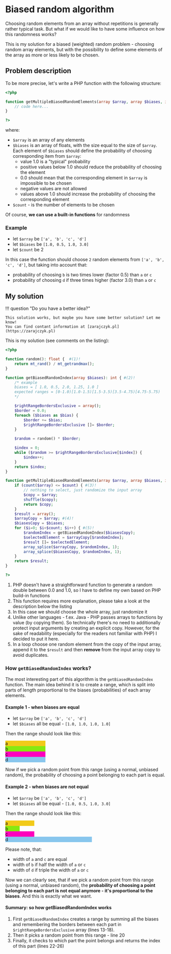 # Biased random algorithm

Choosing random elements from an array without repetitions is generally rather typical task.
But what if we would like to have some influence on how this randomness works?

This is my solution for a biased (weighted) random problem - choosing random
array elements, but with the possibility to define some elements of the array
as more or less likely to be chosen.

## Problem description

To be more precise, let's write a PHP function with the following structure:
``` php
<?php

function getMultipleBiasedRandomElements(array $array, array $biases, int $count) {
    // code here...
}

?>
```
where:

* `$array` is an array of any elements
* `$biases` is an array of floats, with the size equal to the size of `$array`. Each element of `$biases` should 
define the probability of choosing corresponding item from `$array`:
    * value 1.0 is a "typical" probability
    * positive values below 1.0 should reduce the probability of choosing the element
    * 0.0 should mean that the corresponding element in `$array` is impossible to be chosen
    * negative values are not allowed
    * values above 1.0 should increase the probability of choosing the corresponding element
* `$count` - is the number of elements to be chosen

Of course, **we can use a built-in functions** for randomness

### Example

 * let `$array` be `['a', 'b', 'c', 'd']`
 * let `$biases` be `[1.0, 0.5, 1.0, 3.0]`
 * let `$count` be 2

In this case the function should choose `2` random elements from `['a', 'b', 'c', 'd']`,
but taking into account that:

  * probability of choosing `b` is two times lower (factor 0.5) than `a` or `c`
  * probability of choosing `d` if three times higher (factor 3.0) than `a` or `c`

## My solution

!!! question "Do you have a better idea?"

    This solution works, but maybe you have some better solution? Let me know!
    You can find contant information at [zarajczyk.pl](https://zarajczyk.pl)

This is my solution (see comments on the listing):
```php linenums="1"
<?php 

function random(): float {  #(1)!
    return mt_rand() / mt_getrandmax();
}

function getBiasedRandomIndex(array $biases): int { #(2)!
    /* example
    biases = [ 1.0, 0.5, 2.0, 1.25, 1.0 ]
    expected ranges = [0-1.0)[1.0-1.5)[1.5-3.5)[3.5-4.75)[4.75-5.75)
    */

    $rightRangeBordersExclusive = array();
    $border = 0.0;
    foreach ($biases as $bias) {
        $border += $bias;
        $rightRangeBordersExclusive []= $border;
    }

    $random = random() * $border;

    $index = 0;
    while ($random >= $rightRangeBordersExclusive[$index]) {
        $index++;
    }
    return $index;
}

function getMultipleBiasedRandomElements(array $array, array $biases, int $count) {
    if (count($array) <= $count) { #(3)!
        // nothing to select, just randomize the input array
        $copy = $array;
        shuffle($copy);
        return $copy;
    }
    $result = array();
    $arrayCopy = $array; #(4)!
    $biasesCopy = $biases;
    for ($i=0; $i<$count; $i++) { #(5)!
        $randomIndex = getBiasedRandomIndex($biasesCopy);
        $selectedElement = $arrayCopy[$randomIndex];
        $result []= $selectedElement;
        array_splice($arrayCopy, $randomIndex, 1);
        array_splice($biasesCopy, $randomIndex, 1);
    }
    return $result;
}

?>
```

1. PHP doesn't have a straightforward function to generate a random double between 0.0 and 1.0,
so I have to define my own based on PHP build-in functions
2. This function requires more explanation, please take a look at the description below the listing
3. In this case we should choose the whole array, just randomize it
4. Unlike other languages - f.ex. Java - PHP passes arrays to functions by value (by copying them). So
technically there's no need to additionally protect input arguments by creating an explicit copy.
However, for the sake of readability (especially for the readers not familiar with PHP) I decided to put it here.
5. In a loop choose one random element from the copy of the input array, append it to the `$result` and then
**remove** from the input array copy to avoid duplicates.

### How `getBiasedRandomIndex` works?

The most interesting part of this algorithm is the `getBiasedRandomIndex` function.
The main idea behind it is to create a range, which is split into parts of length
proportional to the biases (probabilities) of each array elements.

#### Example 1 - when biases are equal

* let `$array` be `['a', 'b', 'c', 'd']`
* let `$biases` all be equal -  `[1.0, 1.0, 1.0, 1.0]`

Then the range should look like this:

<div class="br-chart-element" style="width: 25%; background-color: #f2ca19;">a</div>
<div class="br-chart-element" style="width: 25%; background-color: #87e911;">b</div>
<div class="br-chart-element" style="width: 25%; background-color: #ff00bd;">c</div>
<div class="br-chart-element" style="width: 25%; background-color: #88c6ed;">d</div>

Now if we pick a random point from this range (using a normal, unbiased random),
the probability of choosing a point belonging to each part is equal.

#### Example 2 - when biases are not equal

* let `$array` be `['a', 'b', 'c', 'd']`
* let `$biases` all be equal -  `[1.0, 0.5, 1.0, 3.0]`

Then the range should look like this:

<div class="br-chart-element" style="width: 18%; background-color: #f2ca19;">a</div>
<div class="br-chart-element" style="width: 9%; background-color: #87e911;">b</div>
<div class="br-chart-element" style="width: 18%; background-color: #ff00bd;">c</div>
<div class="br-chart-element" style="width: 54%; background-color: #88c6ed;">d</div>

Please note, that:

 * width of `a` and `c` are equal
 * width of `b` if half the width of `a` or `c`
 * width of `d` if triple the width of `a` or `c`

Now we can clearly see, that if we pick a random point from this range
(using a normal, unbiased random), the **probability of choosing a point belonging to each
part is not equal anymore - it's proportional to the biases**. And this is exactly what we want.

#### Summary: so how getBiasedRandomIndex works

1. First `getBiasedRandomIndex` creates a range by summing all the biases and remembering the borders
between each part in `$rightRangeBordersExclusive` array (lines 13-18).
2. Then it picks a random point from this range - line 20
3. Finally, it checks to which part the point belongs and returns the index of this part (lines 22-26)
